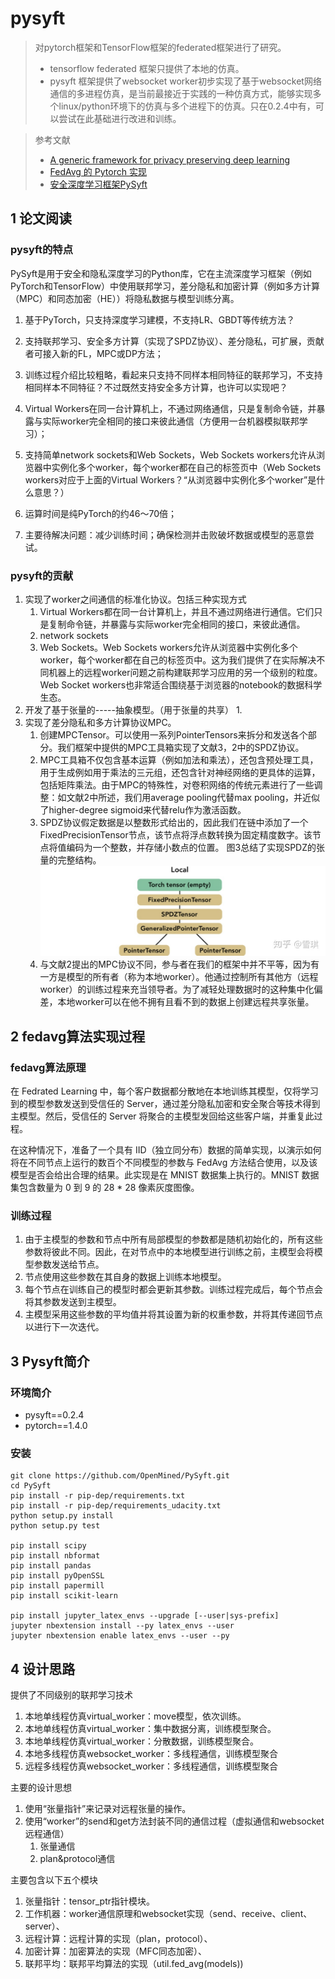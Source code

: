 # pysyft
> 对pytorch框架和TensorFlow框架的federated框架进行了研究。
> * tensorflow federated 框架只提供了本地的仿真。
> * pysyft 框架提供了websocket worker初步实现了基于websocket网络通信的多进程仿真，是当前最接近于实践的一种仿真方式，能够实现多个linux/python环境下的仿真与多个进程下的仿真。只在0.2.4中有，可以尝试在此基础进行改进和训练。

> 参考文献
> * [A generic framework for privacy preserving deep learning](https://zhuanlan.zhihu.com/p/114774133)
> * [FedAvg 的 Pytorch 实现](https://zhuanlan.zhihu.com/p/259806876?utm_source=wechat_session)
> * [安全深度学习框架PySyft](https://blog.csdn.net/u011602557/article/details/103661581/)


## 1 论文阅读

### pysyft的特点

PySyft是用于安全和隐私深度学习的Python库，它在主流深度学习框架（例如PyTorch和TensorFlow）中使用联邦学习，差分隐私和加密计算（例如多方计算（MPC）和同态加密（HE））将隐私数据与模型训练分离。


1. 基于PyTorch，只支持深度学习建模，不支持LR、GBDT等传统方法？

2. 支持联邦学习、安全多方计算（实现了SPDZ协议）、差分隐私，可扩展，贡献者可接入新的FL，MPC或DP方法；

3. 训练过程介绍比较粗略，看起来只支持不同样本相同特征的联邦学习，不支持相同样本不同特征？不过既然支持安全多方计算，也许可以实现吧？

4. Virtual Workers在同一台计算机上，不通过网络通信，只是复制命令链，并暴露与实际worker完全相同的接口来彼此通信（方便用一台机器模拟联邦学习）；

5. 支持简单network sockets和Web Sockets，Web Sockets workers允许从浏览器中实例化多个worker，每个worker都在自己的标签页中（Web Sockets workers对应于上面的Virtual Workers？“从浏览器中实例化多个worker”是什么意思？）

6. 运算时间是纯PyTorch的约46～70倍；

7. 主要待解决问题：减少训练时间；确保检测并击败破坏数据或模型的恶意尝试。

### pysyft的贡献

1. 实现了worker之间通信的标准化协议。包括三种实现方式
   1. Virtual Workers都在同一台计算机上，并且不通过网络进行通信。它们只是复制命令链，并暴露与实际worker完全相同的接口，来彼此通信。
   2. network sockets
   3. Web Sockets。Web Sockets workers允许从浏览器中实例化多个worker，每个worker都在自己的标签页中。这为我们提供了在实际解决不同机器上的远程worker问题之前构建联邦学习应用的另一个级别的粒度。Web Socket workers也非常适合围绕基于浏览器的notebook的数据科学生态。
2. 开发了基于张量的-----抽象模型。（用于张量的共享）
   1. 
3. 实现了差分隐私和多方计算协议MPC。
   1. 创建MPCTensor。可以使用一系列PointerTensors来拆分和发送各个部分。我们框架中提供的MPC工具箱实现了文献3，2中的SPDZ协议。
   2. MPC工具箱不仅包含基本运算（例如加法和乘法），还包含预处理工具，用于生成例如用于乘法的三元组，还包含针对神经网络的更具体的运算，包括矩阵乘法。由于MPC的特殊性，对卷积网络的传统元素进行了一些调整：如文献2中所述，我们用average pooling代替max pooling，并近似了higher-degree sigmoid来代替relu作为激活函数。
   3. SPDZ协议假定数据是以整数形式给出的，因此我们在链中添加了一个FixedPrecisionTensor节点，该节点将浮点数转换为固定精度数字。该节点将值编码为一个整数，并存储小数点的位置。 图3总结了实现SPDZ的张量的完整结构。![](image/2021-04-28-15-48-37.png)
   4. 与文献2提出的MPC协议不同，参与者在我们的框架中并不平等，因为有一方是模型的所有者（称为本地worker）。他通过控制所有其他方（远程worker）的训练过程来充当领导者。为了减轻处理数据时的这种集中化偏差，本地worker可以在他不拥有且看不到的数据上创建远程共享张量。

## 2 fedavg算法实现过程

### fedavg算法原理

在 Fedrated Learning 中，每个客户数据都分散地在本地训练其模型，仅将学习到的模型参数发送到受信任的 Server，通过差分隐私加密和安全聚合等技术得到主模型。然后，受信任的 Server 将聚合的主模型发回给这些客户端，并重复此过程。

在这种情况下，准备了一个具有 IID（独立同分布）数据的简单实现，以演示如何将在不同节点上运行的数百个不同模型的参数与 FedAvg 方法结合使用，以及该模型是否会给出合理的结果。此实现是在 MNIST 数据集上执行的。MNIST 数据集包含数量为 0 到 9 的 28 * 28 像素灰度图像。

### 训练过程
1. 由于主模型的参数和节点中所有局部模型的参数都是随机初始化的，所有这些参数将彼此不同。因此，在对节点中的本地模型进行训练之前，主模型会将模型参数发送给节点。
2. 节点使用这些参数在其自身的数据上训练本地模型。
3. 每个节点在训练自己的模型时都会更新其参数。训练过程完成后，每个节点会将其参数发送到主模型。
4. 主模型采用这些参数的平均值并将其设置为新的权重参数，并将其传递回节点以进行下一次迭代。

## 3 Pysyft简介

### 环境简介

* pysyft==0.2.4
* pytorch==1.4.0

### 安装

```
git clone https://github.com/OpenMined/PySyft.git
cd PySyft
pip install -r pip-dep/requirements.txt
pip install -r pip-dep/requirements_udacity.txt
python setup.py install
python setup.py test

pip install scipy
pip install nbformat
pip install pandas
pip install pyOpenSSL
pip install papermill
pip install scikit-learn

pip install jupyter_latex_envs --upgrade [--user|sys-prefix]
jupyter nbextension install --py latex_envs --user
jupyter nbextension enable latex_envs --user --py
```


## 4 设计思路

提供了不同级别的联邦学习技术

1. 本地单线程仿真virtual_worker：move模型，依次训练。
2. 本地单线程仿真virtual_worker：集中数据分离，训练模型聚合。
3. 本地单线程仿真virtual_worker：分散数据，训练模型聚合。
4. 本地多线程仿真websocket_worker：多线程通信，训练模型聚合
5. 远程多线程仿真websocket_worker：多线程通信，训练模型聚合


主要的设计思想

1. 使用“张量指针”来记录对远程张量的操作。
2. 使用“worker”的send和get方法封装不同的通信过程（虚拟通信和websocket远程通信）
   1. 张量通信
   2. plan&protocol通信


主要包含以下五个模块


1. 张量指针：tensor_ptr指针模块。
2. 工作机器：worker通信原理和websocket实现（send、receive、client、server）、
3. 远程计算：远程计算的实现（plan，protocol）、
4. 加密计算：加密算法的实现（MFC同态加密）、
5. 联邦平均：联邦平均算法的实现（util.fed_avg(models))
